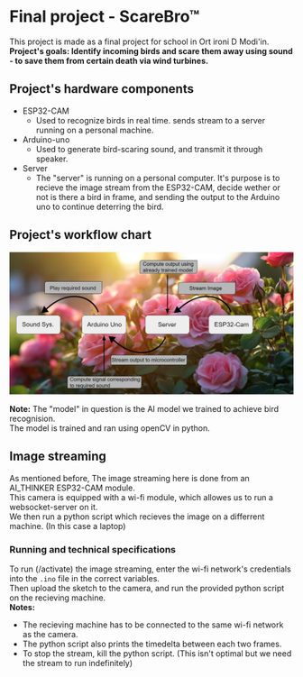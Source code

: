 # Final project - ScareBro™

This project is made as a final project for school in Ort ironi D Modi'in. </br>
<b>Project's goals: Identify incoming birds and scare them away using sound - to save them from certain death via wind turbines.</b>

## Project's hardware components

* ESP32-CAM
  * Used to recognize birds in real time. sends stream to a server running on a personal machine.
* Arduino-uno
  * Used to generate bird-scaring sound, and transmit it through speaker.
* Server
  * The "server" is running on a personal computer. It's purpose is to recieve the image stream from the ESP32-CAM, decide wether or not is there a bird in frame, and sending the output to the Arduino uno to continue deterring the bird.

## Project's workflow chart
![workflow_chart](Untitled.png?raw=true "Workflow chart")

<b>Note:</b> The "model" in question is the AI model we trained to achieve bird recognision.</br>
The model is trained and ran using openCV in python.

## Image streaming

As mentioned before, The image streaming here is done from an AI_THINKER ESP32-CAM module.</br>
This camera is equipped with a wi-fi module, which allowes us to run a websocket-server on it.</br>
We then run a python script which recieves the image on a differrent machine. (In this case a laptop)

### Running and technical specifications

To run (/activate) the image streaming, enter the wi-fi network's credentials into the ```.ino``` file in the correct variables.</br>
Then upload the sketch to the camera, and run the provided python script on the recieving machine.</br>
<b>Notes:</b></br>
* The recieving machine has to be connected to the same wi-fi network as the camera.
* The python script also prints the timedelta between each two frames.
* To stop the stream, kill the python script. (This isn't optimal but we need the stream to run indefinitely)
